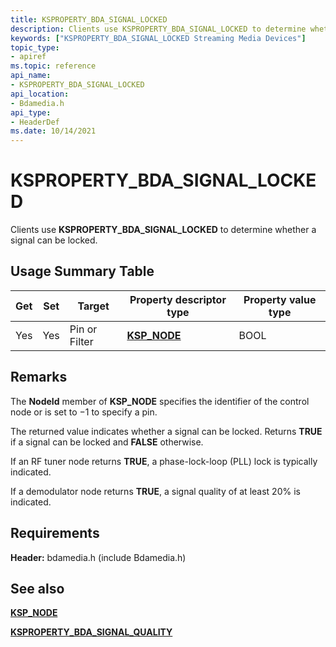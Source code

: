 ```yaml
---
title: KSPROPERTY_BDA_SIGNAL_LOCKED
description: Clients use KSPROPERTY_BDA_SIGNAL_LOCKED to determine whether a signal can be locked.
keywords: ["KSPROPERTY_BDA_SIGNAL_LOCKED Streaming Media Devices"]
topic_type:
- apiref
ms.topic: reference
api_name:
- KSPROPERTY_BDA_SIGNAL_LOCKED
api_location:
- Bdamedia.h
api_type:
- HeaderDef
ms.date: 10/14/2021
---
```


# KSPROPERTY_BDA_SIGNAL_LOCKED

Clients use **KSPROPERTY_BDA_SIGNAL_LOCKED** to determine whether a signal can be locked.

## Usage Summary Table

| Get | Set | Target | Property descriptor type | Property value type |
|--|--|--|--|--|
| Yes | Yes | Pin or Filter | [**KSP_NODE**](/windows-hardware/drivers/ddi/ks/ns-ks-ksp_node) | BOOL |

## Remarks

The **NodeId** member of **KSP_NODE** specifies the identifier of the control node or is set to −1 to specify a pin.

The returned value indicates whether a signal can be locked. Returns **TRUE** if a signal can be locked and **FALSE** otherwise.

If an RF tuner node returns **TRUE**, a phase-lock-loop (PLL) lock is typically indicated.

If a demodulator node returns **TRUE**, a signal quality of at least 20% is indicated.

## Requirements

**Header:** bdamedia.h (include Bdamedia.h)

## See also

[**KSP_NODE**](/windows-hardware/drivers/ddi/ks/ns-ks-ksp_node)

[**KSPROPERTY_BDA_SIGNAL_QUALITY**](ksproperty-bda-signal-quality.md)
